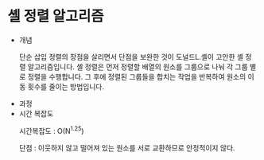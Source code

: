 <h1>셸 정렬 알고리즘</h1>
<ul>
  <li>개념</li>
  <p>단순 삽입 정렬의 장점을 살리면서 단점을 보완한 것이 도널드L.셸이 고안한 셸 정렬 알고리즘입니다. 셸 정렬은 먼저 정렬할 배열의 원소를 그룹으로 나눠 각 그룹 별로 정렬을 수행합니다. 그 후에 정렬된
  그룹들을  합치는 작업을 반복하여 원소의 이동 횟수를 줄이는  방법입니다.</p>
  <li>과정</li>
  <li>시간 복잡도</li>
  <p>시간복잡도 : O(N<sup>1.25</sup>)</p>
  <p>단점 : 이웃하지 않고 떨어져 있는 원소를 서로 교환하므로 안정적이지 않다.<p>
</ul>
